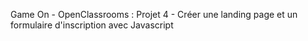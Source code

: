 Game On -
OpenClassrooms : Projet 4 -
Créer une landing page et un formulaire d'inscription avec Javascript
